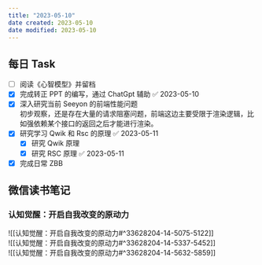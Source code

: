```yaml
---
title: "2023-05-10"
date created: 2023-05-10
date modified: 2023-05-10
---
```


## 每日 Task

- [ ] 阅读《心智模型》并留档
- [x] 完成转正 PPT 的编写，通过 ChatGpt 辅助 ✅ 2023-05-10
- [x] 深入研究当前 Seeyon 的前端性能问题  
      初步观察，还是存在大量的请求阻塞问题，前端这边主要受限于渲染逻辑，比如强依赖某个接口的返回之后才能进行渲染。
- [x] 研究学习 Qwik 和 Rsc 的原理 ✅ 2023-05-11
	- [x] 研究 Qwik 原理
	- [x] 研究 RSC 原理 ✅ 2023-05-11
- [x] 完成日常 ZBB

## 微信读书笔记

<!-- start of weread -->

### 认知觉醒：开启自我改变的原动力

![[认知觉醒：开启自我改变的原动力#^33628204-14-5075-5122]]  
![[认知觉醒：开启自我改变的原动力#^33628204-14-5337-5452]]  
![[认知觉醒：开启自我改变的原动力#^33628204-14-5632-5859]]

<!-- end of weread -->
